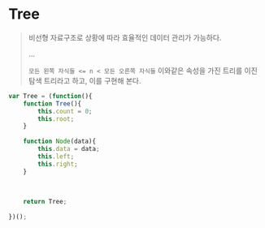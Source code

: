 # Tree

>비선형 자료구조로 상황에 따라 효율적인 데이터 관리가 가능하다. 
>
>...
>
> `모든 왼쪽 자식들 <= n < 모든 오른쪽 자식들` 이와같은 속성을 가진 트리를 이진 탐색 트리라고 하고, 이를 구현해 본다.



```javascript
var Tree = (function(){
    function Tree(){
        this.count = 0;
        this.root;
    }
    
    function Node(data){
        this.data = data;
        this.left;
        this.right;
    }
    
    
    
    return Tree;
    
})();
```

